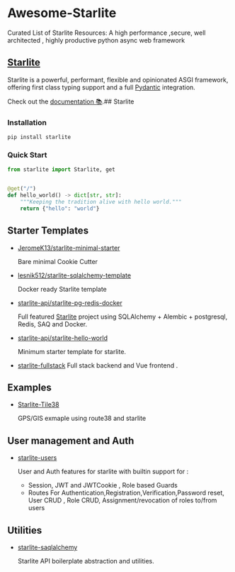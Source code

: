 # Awesome-Starlite

Curated List of Starlite Resources: A high performance ,secure, well architected , highly productive  python async web framework

## [Starlite](https://github.com/starlite-api/starlite/blob/main/README.md)

Starlite is a powerful, performant, flexible and opinionated ASGI framework,
offering first class typing support and a full [Pydantic](https://github.com/samuelcolvin/pydantic)
integration.

Check out the [documentation 📚](https://starlite-api.github.io/starlite/).## Starlite

### Installation

```shell
pip install starlite
```

### Quick Start

```python
from starlite import Starlite, get


@get("/")
def hello_world() -> dict[str, str]:
    """Keeping the tradition alive with hello world."""
    return {"hello": "world"}


```

## Starter Templates

* [JeromeK13/starlite-minimal-starter](https://github.com/JeromeK13/starlite-minimal-starter)
  
  Bare minimal Cookie Cutter
* [lesnik512/starlite-sqlalchemy-template](<https://github.com/lesnik512/starlite-sqlalchemy-template>)
  
  Docker ready Starlite template

* [starlite-api/starlite-pg-redis-docker](https://github.com/starlite-api/starlite-pg-redis-docker/blob/main/static/starlite-banner.svg)

  Full featured  [Starlite](https://github.com/starlite-api/starlite) project using SQLAlchemy + Alembic + postgresql, Redis, SAQ and Docker.

* [starlite-api/starlite-hello-world](https://github.com/starlite-api/starlite-hello-world)

  Minimum starter template for starlite.

* [starlite-fullstack](https://github.com/cofin/starlite-full-stack-example)
  Full stack backend and Vue frontend  .

## Examples

* [Starlite-Tile38](https://github.com/iwpnd/starlite-tile38)
  
  GPS/GIS exmaple using route38 and starlite

## User management and Auth

* [starlite-users](https://github.com/LonelyVikingMichael/starlite-users)
  
  User and Auth features for starlite with builtin support for :
  * Session, JWT and JWTCookie , Role based Guards
  * Routes For Authentication,Registration,Verification,Password reset, User CRUD , Role CRUD, Assignment/revocation of roles to/from users

## Utilities

* [starlite-saqlalchemy](https://github.com/topsport-com-au/starlite-saqlalchemy)
  
  Starlite API boilerplate abstraction and utilities.

